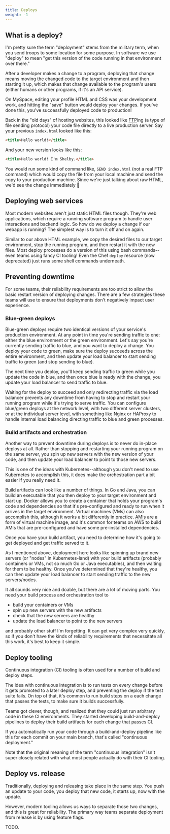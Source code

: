 ```yaml
---
title: Deploys
weight: -1
---
```


## What is a deploy?

I'm pretty sure the term "deployment" stems from the military term, when you send troops to some location for some purpose.
In software we use "deploy" to mean "get this version of the code running in that environment over there."

After a developer makes a change to a program, deploying that change means moving the changed code to the target environment and then starting it up, which makes that change available to the program's users (either humans or other programs, if it's an API service).

On MySpace, editing your profile HTML and CSS was your development work, and hitting the "save" button would deploy your changes.
If you've done this, you've successfully deployed code to production!

Back in the "old days" of hosting websites, this looked like [FTP](https://en.wikipedia.org/wiki/File_Transfer_Protocol)ing (a type of file sending protocol) your code file directly to a live production server. Say your previous `index.html` looked like this:

```html
<title>Hello world!</title>
```

And your new version looks like this:

```html
<title>Hello world! I'm Shelby.</title>
```

You would run some kind of command like, `SEND index.html` (not a real FTP command) which would copy the file from your local machine and send the copy to your production machine.
Since we're just talking about raw HTML, we'd see the change immediately 🎉

## Deploying web services

Most modern websites aren't just static HTML files though.
They're web applications, which require a running software program to handle user interactions and backend logic.
So how do we deploy a change if our webapp is running?
The simplest way is to turn it off and on again.

Similar to our above HTML example, we copy the desired files to our target environment, stop the running program, and then restart it with the new files.
Most deploy processes do a version of this using bash commands--even teams using fancy CI tooling!
Even the Chef `deploy` resource (now deprecated) just runs some shell commands underneath.

## Preventing downtime

For some teams, their reliability requirements are too strict to allow the basic restart version of deploying changes.
There are a few strategies these teams will use to ensure that deployments don't negatively impact user experience.

### Blue-green deploys

Blue-green deploys require two identical versions of your service's production environment.
At any point in time you're sending traffic to one: either the blue environment or the green environment.
Let's say you're currently sending traffic to blue, and you want to deploy a change.
You deploy your code to green, make sure the deploy succeeds across the entire environment, and then update your load balancer to start sending traffic to green (and stop sending to blue).

The next time you deploy, you'll keep sending traffic to green while you update the code in blue, and then once blue is ready with the change, you update your load balancer to send traffic to blue.

Waiting for the deploy to succeed and only redirecting traffic via the load balancer prevents any downtime from having to stop and restart your running program while it's trying to serve traffic.
You can configure blue/green deploys at the network level, with two different server clusters, or at the individual server level, with something like Nginx or HAProxy to handle internal load balancing directing traffic to blue and green processes.

### Build artifacts and orchestration

Another way to prevent downtime during deploys is to never do in-place deploys at all. Rather than stopping and restarting your running program on the same server, you spin up new servers with the new version of your code, and then update your load balancer to point to those new servers.

This is one of the ideas with Kubernetes--although you don't need to use Kubernetes to accomplish this, it does make the orchestration part a bit easier if you really need it.

Build artifacts can look like a number of things. In Go and Java, you can build an executable that you then deploy to your target environment and start up. Docker allows you to create a container that holds your program's code and dependencies so that it's pre-configured and ready to run when it arrives in the target environment. Virtual machines (VMs) can also accomplish this, although it works a bit differently in practice. [AMIs](https://docs.aws.amazon.com/AWSEC2/latest/UserGuide/AMIs.html) are a form of virtual machine image, and it's common for teams on AWS to build AMIs that are pre-configured and have some pre-installed dependencies.

Once you have your build artifact, you need to determine how it's going to get deployed and get traffic served to it.

As I mentioned above, deployment here looks like spinning up brand new servers (or "nodes" in Kubernetes-land) with your build artifacts (probably containers or VMs, not so much Go or Java executables), and then waiting for them to be healthy. Once you've determined that they're healthy, you can then update your load balancer to start sending traffic to the new servers/nodes.

It all sounds very nice and doable, but there are a lot of moving parts. You need your build process and orchestration tool to

- build your containers or VMs
- spin up new servers with the new artifacts
- check that the new servers are healthy
- update the load balancer to point to the new servers

and probably other stuff I'm forgetting.
It can get very complex very quickly, so if you don't have the kinds of reliability requirements that necessitate all this work, it's best to keep it simple.

## Deploy tooling

Continuous integration (CI) tooling is often used for a number of build and deploy steps.

The idea with continuous integration is to run tests on every change before it gets promoted to a later deploy step, and preventing the deploy if the test suite fails. 
On top of that, it's common to run build steps on a each change that passes the tests, to make sure it builds successfully.

Teams got clever, though, and realized that they could just run arbitrary code in these CI environments.
They started developing build-and-deploy pipelines to deploy their build artifacts for each change that passes CI.

If you automatically run your code through a build-and-deploy pipeline like this for each commit on your main branch, that's called "continuous deployment."

Note that the original meaning of the term "continuous integration" isn't super closely related with what most people actually do with their CI tooling. 

## Deploy vs. release

Traditionally, deploying and releasing take place in the same step.
You push an update to your code, you deploy that new code, it starts up, now with the update.

However, modern tooling allows us ways to separate those two changes, and this is great for reliability.
The primary way teams separate deployment from release is by using feature flags.

TODO.
